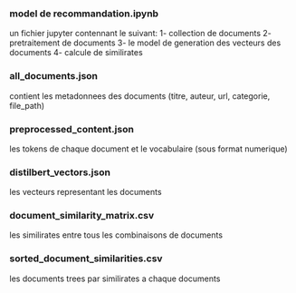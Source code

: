 ### model de recommandation.ipynb
un fichier jupyter contennant le suivant:
1- collection de documents
2- pretraitement de documents
3- le model de generation des vecteurs des documents
4- calcule de similirates
### all_documents.json
contient les metadonnees des documents (titre, auteur, url, categorie, file_path)
### preprocessed_content.json
les tokens de chaque document et le vocabulaire (sous format numerique)
### distilbert_vectors.json
les vecteurs representant les documents
### document_similarity_matrix.csv
les similirates entre tous les combinaisons de documents
### sorted_document_similarities.csv
les documents trees par similirates a chaque documents  